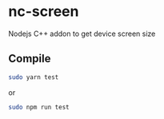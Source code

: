 # nc-screen

Nodejs C++ addon to get device screen size

## Compile

```sh
sudo yarn test
```

or

```sh
sudo npm run test
```
